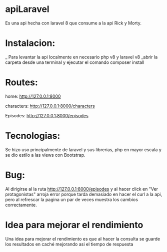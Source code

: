 # apiLaravel
Es una api hecha con laravel 8 que consume a la api Rick y Morty.

# Instalacion:
_ Para levantar la api localmente en necesario php v8 y laravel v8
_abrir la carpeta desde una terminal y ejecutar el comando composer install

# Routes:

home:
http://127.0.0.1:8000

characters:
http://127.0.0.1:8000/characters


Episodes:
http://127.0.0.1:8000/episodes

# Tecnologias: 
Se hizo uso principalmente de laravel y sus librerias, php en mayor escala y se dio estilo a las views con Bootstrap.

# Bug: 
Al dirigirse al la ruta http://127.0.0.1:8000/episodes y al hacer click en "Ver protagonistas" arroja error porque tarda demasiado en hacer el curl a la api, pero al refrescar la pagina un par de veces muestra los cambios correctamente.

# Idea para mejorar el rendimiento 
Una idea para mejorar el rendimiento es que al hacer la consulta se guarde los resultados en caché mejorando asi el tiempo de respuesta